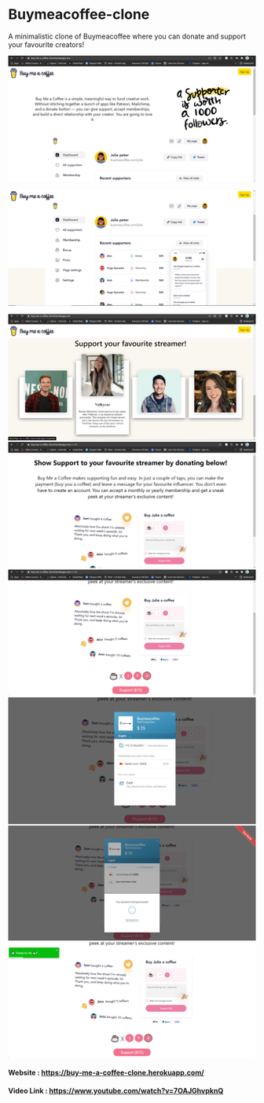 # Buymeacoffee-clone

A minimalistic clone of Buymeacoffee where you can donate and support your favourite creators!

![](src/assests/fir.png)

![](src/assests/sec.png)

![](src/assests/third.png)
![](src/assests/fourth.png)
![](src/assests/fifth.png)
![](src/assests/sixth.png)
![](src/assests/seven.png)
![](src/assests/eigth.png)

#### Website : https://buy-me-a-coffee-clone.herokuapp.com/
#### Video Link : https://www.youtube.com/watch?v=7OAJGhvpknQ
